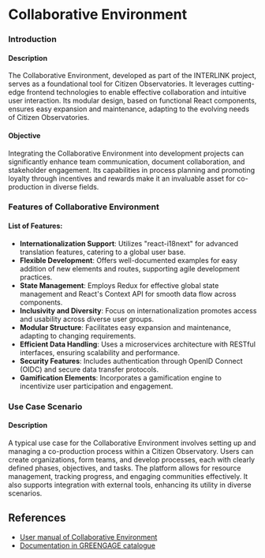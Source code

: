 # Collaborative Environment

### Introduction

#### Description

The Collaborative Environment, developed as part of the INTERLINK project, serves as a foundational tool for Citizen Observatories. It leverages cutting-edge frontend technologies to enable effective collaboration and intuitive user interaction. Its modular design, based on functional React components, ensures easy expansion and maintenance, adapting to the evolving needs of Citizen Observatories.

#### Objective

Integrating the Collaborative Environment into development projects can significantly enhance team communication, document collaboration, and stakeholder engagement. Its capabilities in process planning and promoting loyalty through incentives and rewards make it an invaluable asset for co-production in diverse fields.

### Features of Collaborative Environment

#### List of Features:

- **Internationalization Support**: Utilizes "react-i18next" for advanced translation features, catering to a global user base.
- **Flexible Development**: Offers well-documented examples for easy addition of new elements and routes, supporting agile development practices.
- **State Management**: Employs Redux for effective global state management and React's Context API for smooth data flow across components.
- **Inclusivity and Diversity**: Focus on internationalization promotes access and usability across diverse user groups.
- **Modular Structure**: Facilitates easy expansion and maintenance, adapting to changing requirements.
- **Efficient Data Handling**: Uses a microservices architecture with RESTful interfaces, ensuring scalability and performance.
- **Security Features**: Includes authentication through OpenID Connect (OIDC) and secure data transfer protocols.
- **Gamification Elements**: Incorporates a gamification engine to incentivize user participation and engagement.

### Use Case Scenario

#### Description

A typical use case for the Collaborative Environment involves setting up and managing a co-production process within a Citizen Observatory. Users can create organizations, form teams, and develop processes, each with clearly defined phases, objectives, and tasks. The platform allows for resource management, tracking progress, and engaging communities effectively. It also supports integration with external tools, enhancing its utility in diverse scenarios.

## References
- [User manual of Collaborative Environment](https://demo.greengage-project.eu/docs/en/)
- [Documentation in GREENGAGE catalogue](https://aitonline.sharepoint.com/:b:/r/sites/HEUGREENGAGE337/Shared%20Documents/WP4%20CO%20enabling%20infrastructure%20and%20interoperable/D4.1%20GREEN%20Engine%20and%20manuals/catalogue/CollaborativeEnvironment/GREENGAGE-Academy_CollaborativeEnv.pdf?csf=1&web=1&e=mY87Mk)
